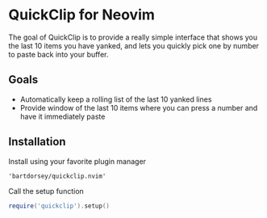 # QuickClip for Neovim

The goal of QuickClip is to provide a really simple interface that shows you the
last 10 items you have yanked, and lets you quickly pick one by number to paste
back into your buffer.

## Goals

-   Automatically keep a rolling list of the last 10 yanked lines
-   Provide window of the last 10 items where you can press a number and have it
    immediately paste

## Installation

Install using your favorite plugin manager

```text
'bartdorsey/quickclip.nvim'
```

Call the setup function

```lua
require('quickclip').setup()
```
